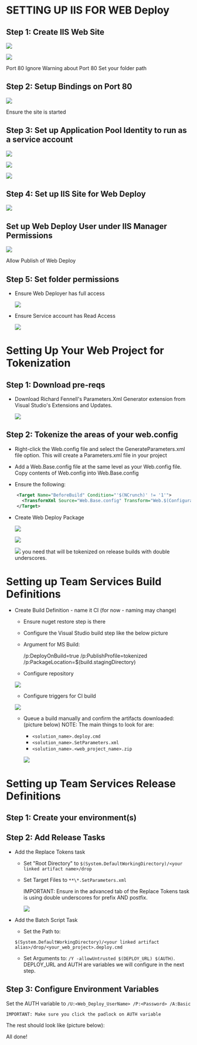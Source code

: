 # SETTING UP IIS FOR WEB Deploy

## Step 1: Create IIS Web Site

  ![][1.1]

  ![][1.2]

Port 80
Ignore Warning about Port 80
Set your folder path

## Step 2: Setup Bindings on Port 80

  ![][1.3]

Ensure the site is started

## Step 3: Set up Application Pool Identity to run as a service account

  ![][1.4]

  ![][1.6]

  ![][1.5]

## Step 4: Set up IIS Site for Web Deploy

  ![][1.7]

## Set up Web Deploy User under IIS Manager Permissions

  ![][1.11]

Allow Publish of Web Deploy

## Step 5: Set folder permissions  

* Ensure Web Deployer has full access

  ![][1.10]

* Ensure Service account has Read Access

  ![][1.12]

# Setting Up Your Web Project for Tokenization

## Step 1: Download pre-reqs
* Download Richard Fennell's Parameters.Xml Generator extension from Visual Studio's Extensions and Updates.

  ![][2.1]

## Step 2: Tokenize the areas of your web.config

* Right-click the Web.config file and select the GenerateParameters.xml file
option.  This will create a Parameters.xml file in your project


* Add a Web.Base.config file at the same level as your Web.config file.  Copy
contents of Web.config into Web.Base.config

* Ensure the following:

```xml
    <Target Name="BeforeBuild" Condition="'$(NCrunch)' != '1'">
      <TransformXml Source="Web.Base.config" Transform="Web.$(Configuration).config" Destination="Web.config" />
    </Target>
  ```
* Create Web Deploy Package

  ![][2.2]

  ![][2.3]

  ![][2.4]
you need that will be tokenized on release builds with double underscores.  

# Setting up Team Services Build Definitions

* Create Build Definition - name it CI (for now - naming may change)
  * Ensure nuget restore step is there
  * Configure the Visual Studio build step like the below picture

  * Argument for MS Build:


      /p:DeployOnBuild=true /p:PublishProfile=tokenized /p:PackageLocation=$(build.stagingDirectory)
  * Configure repository

  ![][2.5]

  * Configure triggers for CI build

  ![][2.6]

  * Queue a build manually and confirm the artifacts downloaded: (picture below)
    NOTE: The main things to look for are:
    * ```<solution_name>.deploy.cmd```
    * ```<solution_name>.SetParameters.xml```
    * ```<solution_name>.<web_project_name>.zip```

    ![][2.7]

# Setting up Team Services Release Definitions

## Step 1: Create your environment(s)

## Step 2: Add Release Tasks
* Add the Replace Tokens task
  * Set "Root Directory" to ```$(System.DefaultWorkingDirectory)/<your linked artifact name>/drop```
  * Set Target Files to ```**\*.SetParameters.xml```

    IMPORTANT: Ensure in the advanced tab of the Replace Tokens task is
    using double underscores for prefix AND postfix.

    ![][2.8]

* Add the Batch Script Task
  * Set the Path to:

  ```$(System.DefaultWorkingDirectory)/<your linked artifact alias>/drop/<your_web_project>.deploy.cmd```

  * Set Arguments to: ```/Y -allowUntrusted $(DEPLOY_URL) $(AUTH)```.  
  DEPLOY_URL and AUTH are variables we will configure in the next step.  

## Step 3: Configure Environment Variables

Set the AUTH variable to ```/U:<Web_Deploy_UserName> /P:<Password> /A:Basic```

    IMPORTANT: Make sure you click the padlock on AUTH variable

The rest should look like (picture below):

All done!

<!-- Image References -->

[1.1]: /resources/IISSiteCreation1.png
[1.2]: /resources/IISSiteCreation2.png
[1.3]: /resources/IISSiteCreation3.png
[1.4]: /resources/Img4.png
[1.5]: /resources/Img5.png
[1.6]: /resources/Img6.png
[1.7]: /resources/Img7.png
[1.8]: /resources/Img8.png
[1.9]: /resources/Img9.png
[1.10]: /resources/Img10.png
[1.11]: /resources/Img11.png
[1.12]: /resources/Img12.png
[2.1]: /resources/Img13.png
[2.2]: /resources/Img14.png
[2.3]: /resources/Img15.png
[2.4]: /resources/Img17.png
[2.5]: /resources/Img16.png
[2.6]: /resources/Img18.png
[2.7]: /resources/Img19.png
[2.8]: /resources/Img20.png
[2.9]: /resources/Img21.png
[2.10]: /resources/Img22.png
[2.11]: /resources/Img23.png
[2.12]: /resources/Img24.png
